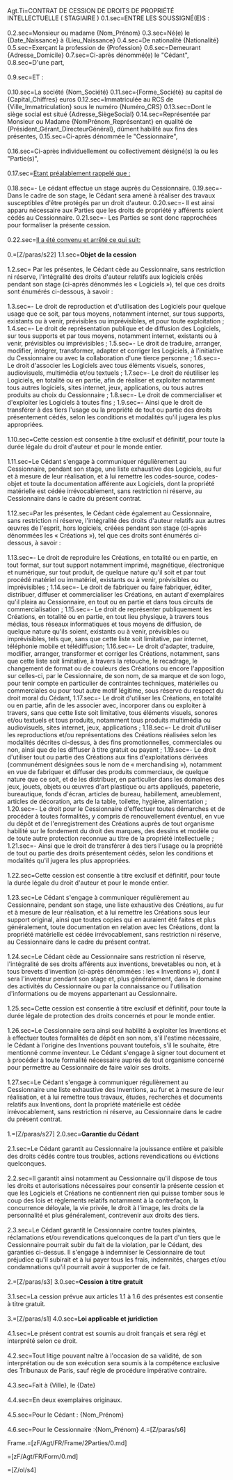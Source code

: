 Agt.Ti=CONTRAT DE CESSION DE DROITS DE PROPRIÉTÉ INTELLECTUELLE ( STAGIAIRE ) 
0.1.sec=ENTRE LES SOUSSIGNÉ(E)S :<br><br>
0.2.sec=Monsieur ou madame {Nom_Prénom}
0.3.sec=Né(e) le {Date_Naissance} à {Lieu_Naissance}
0.4.sec=De nationalité {Nationalité}
0.5.sec=Exerçant la profession de {Profession}
0.6.sec=Demeurant {Adresse_Domicile}
0.7.sec=Ci-après dénommé(e) le "Cédant",
0.8.sec=D'une part,<br><br>
0.9.sec=ET :<br><br>
0.10.sec=La société {Nom_Société}
0.11.sec={Forme_Société} au capital de {Capital_Chiffres} euros
0.12.sec=Immatriculée au RCS de {Ville_Immatriculation} sous le numéro {Numéro_CRS}
0.13.sec=Dont le siège social est situé {Adresse_SiègeSocial}
0.14.sec=Représentée par Monsieur ou Madame {NomPrénom_Représentant} en qualité de {Président_Gérant_DirecteurGénéral}, dûment habilité aux fins des présentes, 
0.15.sec=Ci-après dénommée le "Cessionnaire",<br><br>
0.16.sec=Ci-après individuellement ou collectivement désigné(s) la ou les "Partie(s)",<br><br>
0.17.sec=<u>Etant préalablement rappelé que :</u><br><br>
0.18.sec=- Le cédant effectue un stage auprès du Cessionnaire.
0.19.sec=- Dans le cadre de son stage, le Cédant sera amené à réaliser des travaux susceptibles d'être protégés par un droit d'auteur.
0.20.sec=- Il est ainsi apparu nécessaire aux Parties que les droits de propriété y afférents soient cédés au Cessionnaire.
0.21.sec=- Les Parties se sont donc rapprochées pour formaliser la présente cession.<br><br>
0.22.sec=<u>Il a été convenu et arrêté ce qui suit:</u><br><br>
0.=[Z/paras/s22]
1.1.sec=<b>Objet de la cession</b><br><br>
1.2.sec= Par les présentes, le Cédant cède au Cessionnaire, sans restriction ni réserve, l'intégralité des droits d'auteur relatifs aux logiciels créés pendant son stage (ci-après dénommés les « Logiciels »), tel que ces droits sont énumérés ci-dessous, à savoir :<br><br>
1.3.sec=- Le droit de reproduction et d'utilisation des Logiciels pour quelque usage que ce soit, par tous moyens, notamment internet, sur tous supports, existants ou à venir, prévisibles ou imprévisibles, et pour toute exploitation ;
1.4.sec=- Le droit de représentation publique et de diffusion des Logiciels, sur tous supports et par tous moyens, notamment internet, existants ou à venir, prévisibles ou imprévisibles ;
1.5.sec=- Le droit de traduire, arranger, modifier, intégrer, transformer, adapter et corriger les Logiciels, à l'initiative du Cessionnaire ou avec la collaboration d'une tierce personne ;
1.6.sec=- Le droit d'associer les Logiciels avec tous éléments visuels, sonores, audiovisuels, multimédia et/ou textuels ;
1.7.sec=- Le droit de réutiliser les Logiciels, en totalité ou en partie, afin de réaliser et exploiter notamment tous autres logiciels, sites internet, jeux, applications, ou tous autres produits au choix du Cessionnaire ;
1.8.sec=- Le droit de commercialiser et d'exploiter les Logiciels à toutes fins ;
1.9.sec=- Ainsi que le droit de transférer à des tiers l'usage ou la propriété de tout ou partie des droits présentement cédés, selon les conditions et modalités qu'il jugera les plus appropriées.<br><br>
1.10.sec=Cette cession est consentie à titre exclusif et définitif, pour toute la durée légale du droit d'auteur et pour le monde entier.<br><br>
1.11.sec=Le Cédant s'engage à communiquer régulièrement au Cessionnaire, pendant son stage, une liste exhaustive des Logiciels, au fur et à mesure de leur réalisation, et à lui remettre les codes-source, codes-objet et toute la documentation afférente aux Logiciels, dont la propriété matérielle est cédée irrévocablement, sans restriction ni réserve, au Cessionnaire dans le cadre du présent contrat.<br><br>
1.12.sec=Par les présentes, le Cédant cède également au Cessionnaire, sans restriction ni réserve, l'intégralité des droits d'auteur relatifs aux autres œuvres de l'esprit, hors logiciels, créées pendant son stage (ci-après dénommées les « Créations »), tel que ces droits sont énumérés ci-dessous, à savoir :<br><br>
1.13.sec=- Le droit de reproduire les Créations, en totalité ou en partie, en tout format, sur tout support notamment imprimé, magnétique, électronique et numérique, sur tout produit, de quelque nature qu'il soit et par tout procédé matériel ou immatériel, existants ou à venir, prévisibles ou imprévisibles ;
1.14.sec=- Le droit de fabriquer ou faire fabriquer, éditer, distribuer, diffuser et commercialiser les Créations, en autant d'exemplaires qu'il plaira au Cessionnaire, en tout ou en partie et dans tous circuits de commercialisation ;
1.15.sec=- Le droit de représenter publiquement les Créations, en totalité ou en partie, en tout lieu physique, à travers tous médias, tous réseaux informatiques et tous moyens de diffusion, de quelque nature qu'ils soient, existants ou à venir, prévisibles ou imprévisibles, tels que, sans que cette liste soit limitative, par internet, téléphonie mobile et télédiffusion;
1.16.sec=- Le droit d'adapter, traduire, modifier, arranger, transformer et corriger les Créations, notamment, sans que cette liste soit limitative, à travers la retouche, le recadrage, le changement de format ou de couleurs des Créations ou encore l'apposition sur celles-ci, par le Cessionnaire, de son nom, de sa marque et de son logo, pour tenir compte en particulier de contraintes techniques, matérielles ou commerciales ou pour tout autre motif légitime, sous réserve du respect du droit moral du Cédant,
1.17.sec=- Le droit d'utiliser les Créations, en totalité ou en partie, afin de les associer avec, incorporer dans ou exploiter à travers, sans que cette liste soit limitative, tous éléments visuels, sonores et/ou textuels et tous produits, notamment tous produits multimédia ou audiovisuels, sites internet, jeux, applications ;
1.18.sec=- Le droit d'utiliser les reproductions et/ou représentations des Créations réalisées selon les modalités décrites ci-dessus, à des fins promotionnelles, commerciales ou non, ainsi que de les diffuser à titre gratuit ou payant ;
1.19.sec=- Le droit d'utiliser tout ou partie des Créations aux fins d'exploitations dérivées (communément désignées sous le nom de « merchandising »), notamment en vue de fabriquer et diffuser des produits commerciaux, de quelque nature que ce soit, et de les distribuer, en particulier dans les domaines des jeux, jouets, objets ou œuvres d'art plastique ou arts appliqués, papeterie, bureautique, fonds d'écran, articles de bureau, habillement, ameublement, articles de décoration, arts de la table, toilette, hygiène, alimentation ;
1.20.sec=- Le droit pour le Cessionnaire d'effectuer toutes démarches et de procéder à toutes formalités, y compris de renouvellement éventuel, en vue du dépôt et de l'enregistrement des Créations auprès de tout organisme habilité sur le fondement du droit des marques, des dessins et modèle ou de toute autre protection reconnue au titre de la propriété intellectuelle ;
1.21.sec=- Ainsi que le droit de transférer à des tiers l'usage ou la propriété de tout ou partie des droits présentement cédés, selon les conditions et modalités qu'il jugera les plus appropriées.<br><br>
1.22.sec=Cette cession est consentie à titre exclusif et définitif, pour toute la durée légale du droit d'auteur et pour le monde entier.<br><br>
1.23.sec=Le Cédant s'engage à communiquer régulièrement au Cessionnaire, pendant son stage, une liste exhaustive des Créations, au fur et à mesure de leur réalisation, et à lui remettre les Créations sous leur support original, ainsi que toutes copies qui en auraient été faites et plus généralement, toute documentation en relation avec les Créations, dont la propriété matérielle est cédée irrévocablement, sans restriction ni réserve, au Cessionnaire dans le cadre du présent contrat.<br><br>
1.24.sec=Le Cédant cède au Cessionnaire sans restriction ni réserve, l'intégralité de ses droits afférents aux inventions, brevetables ou non, et à tous brevets d'invention (ci-après dénommées : les « Inventions »), dont il sera l'inventeur pendant son stage et, plus généralement, dans le domaine des activités du Cessionnaire ou par la connaissance ou l'utilisation d'informations ou de moyens appartenant au Cessionnaire.<br><br>
1.25.sec=Cette cession est consentie à titre exclusif et définitif, pour toute la durée légale de protection des droits concernés et pour le monde entier.<br><br>
1.26.sec=Le Cessionnaire sera ainsi seul habilité à exploiter les Inventions et à effectuer toutes formalités de dépôt en son nom, s'il l'estime nécessaire, le Cédant à l'origine des Inventions pouvant toutefois, s'il le souhaite, être mentionné comme inventeur. Le Cédant s'engage à signer tout document et à procéder à toute formalité nécessaire auprès de tout organisme concerné pour permettre au Cessionnaire de faire valoir ses droits.<br><br>
1.27.sec=Le Cédant s'engage à communiquer régulièrement au Cessionnaire une liste exhaustive des Inventions, au fur et à mesure de leur réalisation, et à lui remettre tous travaux, études, recherches et documents relatifs aux Inventions, dont la propriété matérielle est cédée irrévocablement, sans restriction ni réserve, au Cessionnaire dans le cadre du présent contrat.<br><br>
1.=[Z/paras/s27]
2.0.sec=<b>Garantie du Cédant</b><br><br>
2.1.sec=Le Cédant garantit au Cessionnaire la jouissance entière et paisible des droits cédés contre tous troubles, actions revendications ou évictions quelconques.<br><br>
2.2.sec=Il garantit ainsi notamment au Cessionnaire qu'il dispose de tous les droits et autorisations nécessaires pour consentir la présente cession et que les Logiciels et Créations ne contiennent rien qui puisse tomber sous le coup des lois et règlements relatifs notamment à la contrefaçon, la concurrence déloyale, la vie privée, le droit à l'image, les droits de la personnalité et plus généralement, contrevenir aux droits des tiers.<br><br>
2.3.sec=Le Cédant garantit le Cessionnaire contre toutes plaintes, réclamations et/ou revendications quelconques de la part d'un tiers que le Cessionnaire pourrait subir du fait de la violation, par le Cédant, des garanties ci-dessus. Il s'engage à indemniser le Cessionnaire de tout préjudice qu'il subirait et à lui payer tous les frais, indemnités, charges et/ou condamnations qu'il pourrait avoir à supporter de ce fait.<br><br>
2.=[Z/paras/s3]
3.0.sec=<b>Cession à titre gratuit</b><br><br>
3.1.sec=La cession prévue aux articles 1.1 à 1.6 des présentes est consentie à titre gratuit.<br><br>
3.=[Z/paras/s1]
4.0.sec=<b>Loi applicable et juridiction</b><br><br>
4.1.sec=Le présent contrat est soumis au droit français et sera régi et interprété selon ce droit.<br><br>
4.2.sec=Tout litige pouvant naître à l'occasion de sa validité, de son interprétation ou de son exécution sera soumis à la compétence exclusive des Tribunaux de Paris, sauf règle de procédure impérative contraire.<br><br>
4.3.sec=Fait à {Ville}, le {Date}<br><br>
4.4.sec=En deux exemplaires originaux.<br><br>
4.5.sec=Pour le Cédant : {Nom_Prénom}<br><br>
4.6.sec=Pour le Cessionnaire :{Nom_Prénom}
4.=[Z/paras/s6]

Frame.=[zF/Agt/FR/Frame/2Parties/0.md]

=[zF/Agt/FR/Form/0.md]

=[Z/ol/s4]